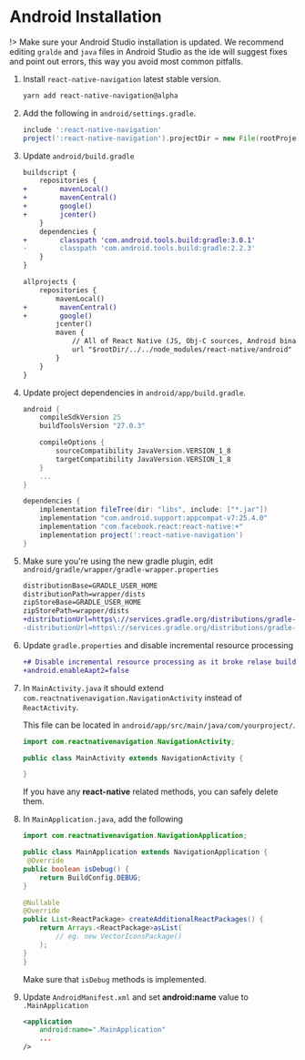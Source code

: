 # Android Installation

!> Make sure your Android Studio installation is updated. We recommend editing `gralde` and `java` files in Android Studio as the ide will suggest fixes and point out errors, this way you avoid most common pitfalls.


1. Install `react-native-navigation` latest stable version.

	```sh
	yarn add react-native-navigation@alpha
	```

2. Add the following in `android/settings.gradle`.

	```groovy
	include ':react-native-navigation'
	project(':react-native-navigation').projectDir = new File(rootProject.projectDir, '../node_modules/react-native-navigation/lib/android/app/')
	```
	
3. Update `android/build.gradle`

	```diff
	buildscript {
	    repositories {
	+        mavenLocal()
	+        mavenCentral()
	+        google()
	+        jcenter()
	    }
	    dependencies {
	+        classpath 'com.android.tools.build:gradle:3.0.1'
	-        classpath 'com.android.tools.build:gradle:2.2.3'
	    }
	}
	
	allprojects {
	    repositories {
	        mavenLocal()
	+        mavenCentral()
	+        google()
	        jcenter()
	        maven {
	            // All of React Native (JS, Obj-C sources, Android binaries) is installed from npm
	            url "$rootDir/../../node_modules/react-native/android"
	        }
	    }
	}
	```

4. Update project dependencies in `android/app/build.gradle`.

	```groovy
	android {
	    compileSdkVersion 25
	    buildToolsVersion "27.0.3"
	
	    compileOptions {
	        sourceCompatibility JavaVersion.VERSION_1_8
	        targetCompatibility JavaVersion.VERSION_1_8
	    }
	    ...
	}
	
	dependencies {
	    implementation fileTree(dir: "libs", include: ["*.jar"])
	    implementation "com.android.support:appcompat-v7:25.4.0"
	    implementation "com.facebook.react:react-native:+"
	    implementation project(':react-native-navigation')
	}
	```
	
5. Make sure you're using the new gradle plugin, edit `android/gradle/wrapper/gradle-wrapper.properties`

	```diff
	distributionBase=GRADLE_USER_HOME
	distributionPath=wrapper/dists
	zipStoreBase=GRADLE_USER_HOME
	zipStorePath=wrapper/dists
	+distributionUrl=https\://services.gradle.org/distributions/gradle-4.4-all.zip
	-distributionUrl=https\://services.gradle.org/distributions/gradle-2.14.1-all.zip
	```

6. Update `gradle.properties` and disable incremental resource processing

	```diff
	+# Disable incremental resource processing as it broke relase build
	+android.enableAapt2=false
	```

7. In `MainActivity.java` it should extend `com.reactnativenavigation.NavigationActivity` instead of `ReactActivity`.

	This file can be located in `android/app/src/main/java/com/yourproject/`.

	```java
	import com.reactnativenavigation.NavigationActivity;

	public class MainActivity extends NavigationActivity {

	}
	```

	If you have any **react-native** related methods, you can safely delete them.

8. In `MainApplication.java`, add the following
	
	```java
	import com.reactnativenavigation.NavigationApplication;

	public class MainApplication extends NavigationApplication {
     @Override
	public boolean isDebug() {
		return BuildConfig.DEBUG;
	}

	@Nullable
	@Override
	public List<ReactPackage> createAdditionalReactPackages() {
		return Arrays.<ReactPackage>asList(
			// eg. new VectorIconsPackage()
		);
	}
 	}
	```

	Make sure that `isDebug` methods is implemented.

9. Update `AndroidManifest.xml` and set **android:name** value to `.MainApplication`
	
	```xml
	<application
		android:name=".MainApplication"
		...
	/>
	```
